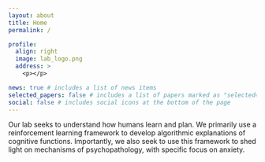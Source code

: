 ```yaml
---
layout: about
title: Home
permalink: /

profile:
  align: right
  image: lab_logo.png
  address: >
    <p></p>

news: true # includes a list of news items
selected_papers: false # includes a list of papers marked as "selected={true}"
social: false # includes social icons at the bottom of the page
---
```


<p>
Our lab seeks to understand how humans learn and plan. We primarily use a reinforcement learning framework to develop algorithmic explanations of cognitive functions. Importantly, we also seek to use this framework to shed light on mechanisms of psychopathology, with specific focus on anxiety.
</p>
